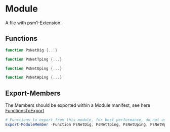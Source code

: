 # Module

A file with psm1-Extension.

## Functions

````powershell
function PsNetDig {...}

function PsNetTping {...}

function PsNetUping {...}

function PsNetWping {...}
````

## Export-Members

The Members should be exported within a Module manifest, see here [FunctionsToExport](./manifest.md#additional-settings)

````powershell
# Functions to export from this module, for best performance, do not use wildcards and do not delete the entry, use an empty array if there are no functions to export.
Export-ModuleMember -Function PsNetDig, PsNetTping, PsNetUping, PsNetWping
````